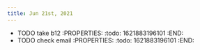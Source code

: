 ```yaml
---
title: Jun 21st, 2021
---
```


- TODO take b12
:PROPERTIES:
:todo: 1621883196101
:END:
- TODO check email
:PROPERTIES:
:todo: 1621883196101
:END:
